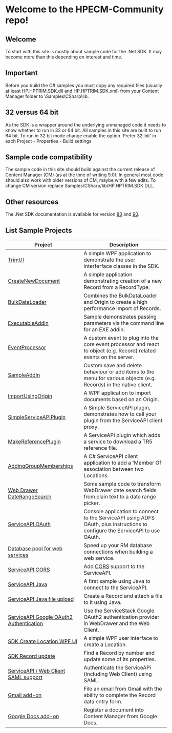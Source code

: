 # Welcome to the HPECM-Community repo!
## Welcome
To start with this site is mostly about sample code for the .Net SDK.  It may become more than this depending on interest and time.

## Important
Before you build the C# samples you must copy any required files (usually at least HP.HPTRIM.SDK.dll and HP.HPTRIM.SDK.xml) from your Content Manager folder to \Samples\CSharp\lib.

## 32 versus 64 bit
As the SDK is a wrapper around the underlying unmanaged code it needs to know whether to run in 32 or 64 bit.  All samples in this site are built to run 64 bit.  To run in 32 bit mode change enable the option 'Prefer 32-bit' in each Project - Properties - Build settings

## Sample code compatibility
The sample code in this site should build against the current release of Content Manager (CM) (as at the time of writing 9.0).  In general most code should also work with older versions of CM, maybe with a few edits.  To change CM version replace Samples/CSharp/lib/HP.HPTRIM.SDK.DLL.

## Other resources
The .Net SDK documentation is available for version [83](http://sdk.hpecm.xyz/83/index.html) and [90](http://sdk.hpecm.xyz/90/index.html).

## List Sample Projects

| Project                                                                     | Description                                                                            |
| --------------------------------------------------------------------------- |----------------------------------------------------------------------------------------|
| [TrimUI](Samples/SDK/CSharp/TrimUI)                                         | A simple WPF application to demonstrate the user interferface classes in the SDK.      |
| [CreateNewDocument](Samples/SDK/CSharp/CreateNewDocument/)                  | A simple application demonstrating creation of a new Record from a RecordType.         | 
| [BulkDataLoader](Samples/SDK/CSharp/BulkDataLoader/)                       | Combines the BulkDataLoader and Origin to create a high performance import of Records. |
| [ExecutableAddin](Samples/SDK/CSharp/ExecutableAddin/)                      | Sample demonstrates passing parameters via the command line for an EXE addin.          |
| [EventProcessor](Samples/SDK/CSharp/EventProcessor/)                        | A custom event to plug into the core event processor and react to object (e.g. Record) related events on the server.|
| [SampleAddIn](Samples/SDK/CSharp/SampleAddIn/)                              | Custom save and delete behaviour or add items to the menu for various objects (e.g. Records) in the native client. |
| [ImportUsingOrigin](Samples/SDK/CSharp/ImportUsingOrigin/)                  | A WPF application to import documents based on an Origin. |
| [SimpleServiceAPIPlugin](Samples/ServiceAPI/CSharp/SimpleServiceAPIPlugin/) | A Simple ServiceAPI plugin, demonstrates how to call your plugin from the ServiceAPI client proxy. |
| [MakeReferencePlugin](Samples/ServiceAPI/CSharp/MakeReferencePlugin/)       | A ServiceAPI plugin which adds a service to download a TR5 reference file. |
| [AddingGroupMemberships](Samples/ServiceAPI/CSharp/AddingGroupMemberships/) | A C# ServiceAPI client application to add a 'Member Of' association between two Locations. |
| [Web Drawer DateRangeSearch](Samples/WebDrawer/DateRangeSearch/) | Some sample code to transform WebDrawer date search fields from plain text to a date range picker. |
| [ServiceAPI OAuth](Samples/ServiceAPI/CSharp/ADFSOauthClient/) | Console application to connect to the ServiceAPI using ADFS OAuth, plus instructions to configure the ServiceAPI to use OAuth. |
| [Database pool for web services](Samples/SDK/CSharp/DatabasePool/)   | Speed up your RM database connections when building a web service. |
| [ServiceAPI CORS](Samples/ServiceAPI/CSharp/CORSModule/) | Add [CORS](https://en.wikipedia.org/wiki/Cross-origin_resource_sharing) support to the ServiceAPI. |
| [ServiceAPI Java](Samples/ServiceAPI/Java/MyTestConsole/) | A first sample using Java to connect to the ServiceAPI. |
| [ServiceAPI Java file upload](Samples/ServiceAPI/Java/SampleFileUpload/) | Create a Record and attach a file to it using Java. |
| [ServiceAPI Google OAuth2 Authentication](Samples/ServiceAPI/CSharp/GoogleAuthPlugin/) | Use the ServiceStack Google OAuth2 authentication provider in WebDrawer and the Web Client. |
| [SDK Create Location WPF UI](Samples/SDK/CSharp/CreateLocation) | A simple WPF user interface to create a Location. |
| [SDK Record update](Samples/SDK/CSharp/Record_Update_SDKSample) | Find a Record by number and update some of its properties. |
| [ServiceAPI / Web Client SAML support](Samples/ServiceAPI/CSharp/ComponentSpaceSAMLPlugin) | Authenticate the ServiceAPi (including Web Client) using SAML. |
| [Gmail add-on](Samples/Web%20Client/Gmail) | File an email from Gmail with the ability to complete the Record data entry form. |
| [Google Docs add-on](Samples/Web%20Client/GoogleDocs) | Register a document into Content Manager from Google Docs. |


